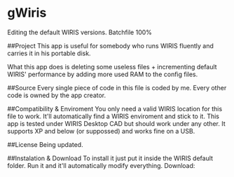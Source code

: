 # gWiris
Editing the default WIRIS versions. Batchfile 100%

##Project
This app is useful for somebody who runs WIRIS fluently and carries it in his portable disk.

What this app does is deleting some useless files + incrementing default WIRIS' performance by adding more used RAM to the config files.

##Source
Every single piece of code in this file is coded by me. Every other code is owned by the app creator.

##Compatibility & Enviroment
You only need a valid WIRIS location for this file to work. It'll automatically find a WIRIS enviroment and stick to it. This app is tested under WIRIS Desktop CAD but should work under any other. It supports XP and below (or suppossed) and works fine on a USB.

##License
Being updated. 

##Instalation & Download
To install it just put it inside the WIRIS default folder. Run it and it'll automatically modify everything.
Download: 
